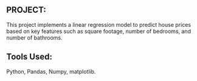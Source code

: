 ## PROJECT:
This project implements a linear regression model to predict house prices based on key features such as square footage, number of bedrooms, and number of bathrooms.
## Tools Used:
Python, Pandas, Numpy, matplotlib.
